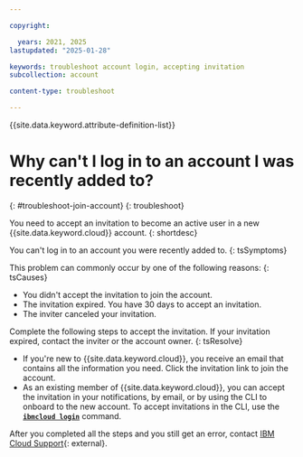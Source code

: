 ```yaml
---

copyright:

  years: 2021, 2025
lastupdated: "2025-01-28"

keywords: troubleshoot account login, accepting invitation
subcollection: account

content-type: troubleshoot

---
```


{{site.data.keyword.attribute-definition-list}}

# Why can't I log in to an account I was recently added to?
{: #troubleshoot-join-account}
{: troubleshoot}

You need to accept an invitation to become an active user in a new {{site.data.keyword.cloud}} account.
{: shortdesc}

You can't log in to an account you were recently added to.
{: tsSymptoms}

This problem can commonly occur by one of the following reasons:
{: tsCauses}

* You didn't accept the invitation to join the account.
* The invitation expired. You have 30 days to accept an invitation.
* The inviter canceled your invitation.

Complete the following steps to accept the invitation. If your invitation expired, contact the inviter or the account owner. 
{: tsResolve}

* If you're new to {{site.data.keyword.cloud}}, you receive an email that contains all the information you need. Click the invitation link to join the account.
* As an existing member of {{site.data.keyword.cloud}}, you can accept the invitation in your notifications, by email, or by using the CLI to onboard to the new account. To accept invitations in the CLI, use the [**`ibmcloud login`**](/docs/cli?topic=cli-ibmcloud_cli#ibmcloud_login) command.

After you completed all the steps and you still get an error, contact [IBM Cloud Support](/unifiedsupport/supportcenter){: external}.
